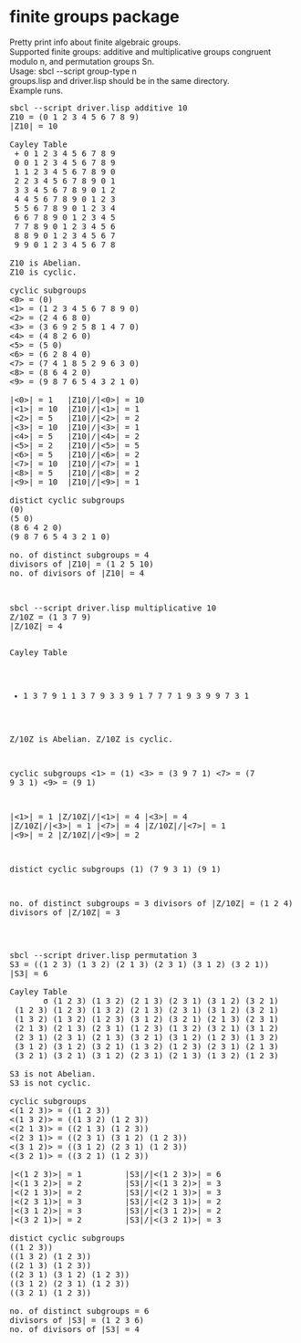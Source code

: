 # finite groups package
Pretty print info about finite algebraic groups.<br>
Supported finite groups: additive and multiplicative groups congruent modulo n, and permutation groups Sn.<br>
Usage: sbcl --script group-type n<br>
groups.lisp and driver.lisp should be in the same directory.<br>
Example runs.<br>
<pre>
sbcl --script driver.lisp additive 10
Z10 = (0 1 2 3 4 5 6 7 8 9)
|Z10| = 10

Cayley Table
 + 0 1 2 3 4 5 6 7 8 9
 0 0 1 2 3 4 5 6 7 8 9
 1 1 2 3 4 5 6 7 8 9 0
 2 2 3 4 5 6 7 8 9 0 1
 3 3 4 5 6 7 8 9 0 1 2
 4 4 5 6 7 8 9 0 1 2 3
 5 5 6 7 8 9 0 1 2 3 4
 6 6 7 8 9 0 1 2 3 4 5
 7 7 8 9 0 1 2 3 4 5 6
 8 8 9 0 1 2 3 4 5 6 7
 9 9 0 1 2 3 4 5 6 7 8

Z10 is Abelian.
Z10 is cyclic.

cyclic subgroups
<0> = (0)
<1> = (1 2 3 4 5 6 7 8 9 0)
<2> = (2 4 6 8 0)
<3> = (3 6 9 2 5 8 1 4 7 0)
<4> = (4 8 2 6 0)
<5> = (5 0)
<6> = (6 2 8 4 0)
<7> = (7 4 1 8 5 2 9 6 3 0)
<8> = (8 6 4 2 0)
<9> = (9 8 7 6 5 4 3 2 1 0)

|<0>| = 1 	|Z10|/|<0>| = 10
|<1>| = 10 	|Z10|/|<1>| = 1
|<2>| = 5 	|Z10|/|<2>| = 2
|<3>| = 10 	|Z10|/|<3>| = 1
|<4>| = 5 	|Z10|/|<4>| = 2
|<5>| = 2 	|Z10|/|<5>| = 5
|<6>| = 5 	|Z10|/|<6>| = 2
|<7>| = 10 	|Z10|/|<7>| = 1
|<8>| = 5 	|Z10|/|<8>| = 2
|<9>| = 10 	|Z10|/|<9>| = 1

distict cyclic subgroups
(0)
(5 0)
(8 6 4 2 0)
(9 8 7 6 5 4 3 2 1 0)

no. of distinct subgroups = 4
divisors of |Z10| = (1 2 5 10)
no. of divisors of |Z10| = 4
</pre>
<br>
<pre>
sbcl --script driver.lisp multiplicative 10
Z/10Z = (1 3 7 9)
|Z/10Z| = 4

Cayley Table
 * 1 3 7 9
 1 1 3 7 9
 3 3 9 1 7
 7 7 1 9 3
 9 9 7 3 1

Z/10Z is Abelian.
Z/10Z is cyclic.

cyclic subgroups
<1> = (1)
<3> = (3 9 7 1)
<7> = (7 9 3 1)
<9> = (9 1)

|<1>| = 1 	|Z/10Z|/|<1>| = 4
|<3>| = 4 	|Z/10Z|/|<3>| = 1
|<7>| = 4 	|Z/10Z|/|<7>| = 1
|<9>| = 2 	|Z/10Z|/|<9>| = 2

distict cyclic subgroups
(1)
(7 9 3 1)
(9 1)

no. of distinct subgroups = 3
divisors of |Z/10Z| = (1 2 4)
no. of divisors of |Z/10Z| = 3
</pre>
<br>
<pre>
sbcl --script driver.lisp permutation 3
S3 = ((1 2 3) (1 3 2) (2 1 3) (2 3 1) (3 1 2) (3 2 1))
|S3| = 6

Cayley Table
       σ (1 2 3) (1 3 2) (2 1 3) (2 3 1) (3 1 2) (3 2 1)
 (1 2 3) (1 2 3) (1 3 2) (2 1 3) (2 3 1) (3 1 2) (3 2 1)
 (1 3 2) (1 3 2) (1 2 3) (3 1 2) (3 2 1) (2 1 3) (2 3 1)
 (2 1 3) (2 1 3) (2 3 1) (1 2 3) (1 3 2) (3 2 1) (3 1 2)
 (2 3 1) (2 3 1) (2 1 3) (3 2 1) (3 1 2) (1 2 3) (1 3 2)
 (3 1 2) (3 1 2) (3 2 1) (1 3 2) (1 2 3) (2 3 1) (2 1 3)
 (3 2 1) (3 2 1) (3 1 2) (2 3 1) (2 1 3) (1 3 2) (1 2 3)

S3 is not Abelian.
S3 is not cyclic.

cyclic subgroups
<(1 2 3)> = ((1 2 3))
<(1 3 2)> = ((1 3 2) (1 2 3))
<(2 1 3)> = ((2 1 3) (1 2 3))
<(2 3 1)> = ((2 3 1) (3 1 2) (1 2 3))
<(3 1 2)> = ((3 1 2) (2 3 1) (1 2 3))
<(3 2 1)> = ((3 2 1) (1 2 3))

|<(1 2 3)>| = 1         |S3|/|<(1 2 3)>| = 6
|<(1 3 2)>| = 2         |S3|/|<(1 3 2)>| = 3
|<(2 1 3)>| = 2         |S3|/|<(2 1 3)>| = 3
|<(2 3 1)>| = 3         |S3|/|<(2 3 1)>| = 2
|<(3 1 2)>| = 3         |S3|/|<(3 1 2)>| = 2
|<(3 2 1)>| = 2         |S3|/|<(3 2 1)>| = 3

distict cyclic subgroups
((1 2 3))
((1 3 2) (1 2 3))
((2 1 3) (1 2 3))
((2 3 1) (3 1 2) (1 2 3))
((3 1 2) (2 3 1) (1 2 3))
((3 2 1) (1 2 3))

no. of distinct subgroups = 6
divisors of |S3| = (1 2 3 6)
no. of divisors of |S3| = 4
</pre>
